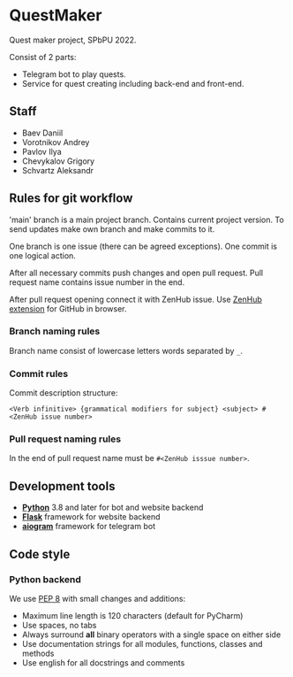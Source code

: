 # QuestMaker 
Quest maker project, SPbPU 2022.

Consist of 2 parts:
+ Telegram bot to play quests.
+ Service for quest creating including back-end and front-end.

## Staff
+ Baev Daniil
+ Vorotnikov Andrey
+ Pavlov Ilya
+ Chevykalov Grigory
+ Schvartz Aleksandr

## Rules for git workflow
'main' branch is a main project branch. Contains current project version.
To send updates make own branch and make commits to it.

One branch is one issue (there can be agreed exceptions). One commit is one logical action.

After all necessary commits push changes and open pull request.
Pull request name contains issue number in the end.

After pull request opening connect it with ZenHub issue. Use [ZenHub extension](https://www.zenhub.com/extension) for GitHub in browser.

### Branch naming rules
Branch name consist of lowercase letters words separated by `_`.

### Commit rules
Commit description structure:
```
<Verb infinitive> {grammatical modifiers for subject} <subject> #<ZenHub issue number>
```

### Pull request naming rules
In the end of pull request name must be `#<ZenHub isssue number>`.

## Development tools
+ <a href="https://www.python.org"><b>Python</b></a> 3.8 and later for bot and website backend
+ <a href="https://flask.palletsprojects.com/en/2.0.x"><b>Flask</b></a> framework for website backend
+ <a href="https://docs.aiogram.dev/en/latest"><b>aiogram</b></a> framework for telegram bot

## Code style
### Python backend
We use <a href="https://www.python.org/dev/peps/pep-0008/">
PEP 8</a> with small changes and additions:
+ Maximum line length is 120 characters (default for PyCharm)
+ Use spaces, no tabs
+ Always surround <b>all</b> binary operators with a single space on either side
+ Use documentation strings for all modules, functions, classes and methods
+ Use english for all docstrings and comments